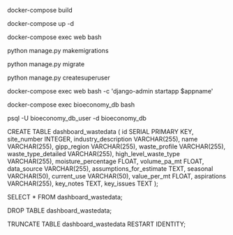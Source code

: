 docker-compose build

docker-compose up -d

docker-compose exec web bash

python manage.py makemigrations

python manage.py migrate

python manage.py createsuperuser

docker-compose exec web bash -c 'django-admin startapp $appname'

docker-compose exec bioeconomy_db bash

psql -U bioeconomy_db_user -d bioeconomy_db

CREATE TABLE dashboard_wastedata (
    id SERIAL PRIMARY KEY,
    site_number INTEGER,
    industry_description VARCHAR(255),
    name VARCHAR(255),
    gipp_region VARCHAR(255),
    waste_profile VARCHAR(255),
    waste_type_detailed VARCHAR(255),
    high_level_waste_type VARCHAR(255),
    moisture_percentage FLOAT,
    volume_pa_mt FLOAT,
    data_source VARCHAR(255),
    assumptions_for_estimate TEXT,
    seasonal VARCHAR(50),
    current_use VARCHAR(50),
    value_per_mt FLOAT,
    aspirations VARCHAR(255),
    key_notes TEXT,
    key_issues TEXT
);

SELECT * FROM dashboard_wastedata;

DROP TABLE dashboard_wastedata;

TRUNCATE TABLE dashboard_wastedata RESTART IDENTITY;



